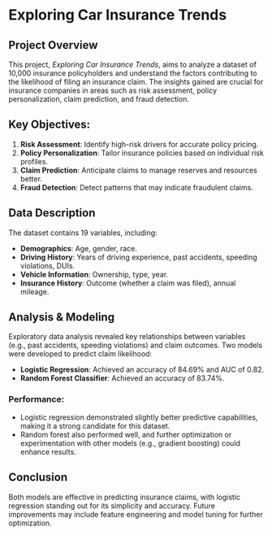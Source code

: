 # Exploring Car Insurance Trends

## Project Overview
This project, *Exploring Car Insurance Trends*, aims to analyze a dataset of 10,000 insurance policyholders and understand the factors contributing to the likelihood of filing an insurance claim. The insights gained are crucial for insurance companies in areas such as risk assessment, policy personalization, claim prediction, and fraud detection.

## Key Objectives:
1. **Risk Assessment**: Identify high-risk drivers for accurate policy pricing.
2. **Policy Personalization**: Tailor insurance policies based on individual risk profiles.
3. **Claim Prediction**: Anticipate claims to manage reserves and resources better.
4. **Fraud Detection**: Detect patterns that may indicate fraudulent claims.

## Data Description
The dataset contains 19 variables, including:
- **Demographics**: Age, gender, race.
- **Driving History**: Years of driving experience, past accidents, speeding violations, DUIs.
- **Vehicle Information**: Ownership, type, year.
- **Insurance History**: Outcome (whether a claim was filed), annual mileage.

## Analysis & Modeling
Exploratory data analysis revealed key relationships between variables (e.g., past accidents, speeding violations) and claim outcomes. Two models were developed to predict claim likelihood:
- **Logistic Regression**: Achieved an accuracy of 84.69% and AUC of 0.82.
- **Random Forest Classifier**: Achieved an accuracy of 83.74%.

### Performance:
- Logistic regression demonstrated slightly better predictive capabilities, making it a strong candidate for this dataset.
- Random forest also performed well, and further optimization or experimentation with other models (e.g., gradient boosting) could enhance results.

## Conclusion
Both models are effective in predicting insurance claims, with logistic regression standing out for its simplicity and accuracy. Future improvements may include feature engineering and model tuning for further optimization.

